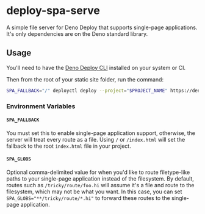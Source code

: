 # deploy-spa-serve

A simple file server for Deno Deploy that supports single-page applications. It's only dependencies are on the Deno standard library.

## Usage

You'll need to have the [Deno Deploy CLI](https://github.com/denoland/deployctl) installed on your system or CI.

Then from the root of your static site folder, run the command:
```bash
SPA_FALLBACK="/" deployctl deploy --project="$PROJECT_NAME" https://deno.land/x/deploy-spa-serve/main.ts
```

### Environment Variables

#### `SPA_FALLBACK`
You must set this to enable single-page application support, otherwise, the server will treat every route as a file. Using `/` or `/index.html` will set the fallback to the root `index.html` file in your project.

#### `SPA_GLOBS`
Optional comma-delimited value for when you'd like to route filetype-like paths to your single-page application instead of the filesystem. By default, routes such as `/tricky/route/foo.hi` will assume it's a file and route to the filesystem, which may not be what you want. In this case, you can set `SPA_GLOBS="**/tricky/route/*.hi"` to forward these routes to the single-page application.